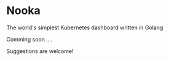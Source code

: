 # Nooka
The world's simplest Kubernetes dashboard written in Golang

Comming soon ....

Suggestions are welcome!
